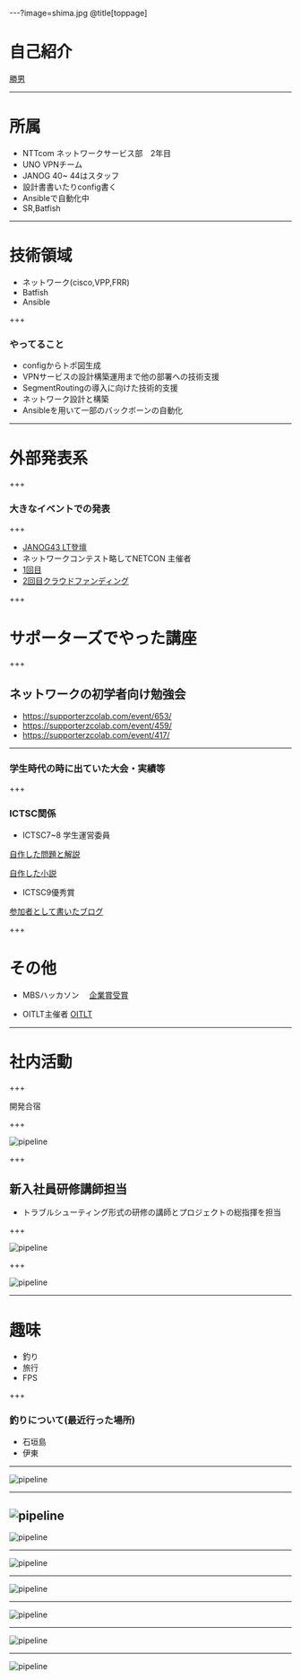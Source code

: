 ---?image=shima.jpg
@title[toppage]

# 自己紹介

[勝男](https://twitter.com/katu7414)

---
# 所属
- NTTcom ネットワークサービス部　2年目
- UNO VPNチーム
- JANOG 40~ 44はスタッフ
- 設計書書いたりconfig書く
- Ansibleで自動化中
- SR,Batfish

---

# 技術領域
- ネットワーク(cisco,VPP,FRR)
- Batfish
- Ansible

+++
### やってること
- configからトポ図生成
- VPNサービスの設計構築運用まで他の部署への技術支援
- SegmentRoutingの導入に向けた技術的支援
- ネットワーク設計と構築
- Ansibleを用いて一部のバックボーンの自動化

---
# 外部発表系

+++

### 大きなイベントでの発表

+++

- [JANOG43 LT登壇](https://www.janog.gr.jp/meeting/janog43/program/lt1)
- ネットワークコンテスト略してNETCON 主催者
- [1回目](https://connpass.com/event/101160/)
- [2回目クラウドファンディング](https://camp-fire.jp/projects/view/134235)

+++

# サポーターズでやった講座

+++

## ネットワークの初学者向け勉強会
- https://supporterzcolab.com/event/653/
- https://supporterzcolab.com/event/459/
- https://supporterzcolab.com/event/417/

---

### 学生時代の時に出ていた大会・実績等

+++

### ICTSC関係
- ICTSC7~8 学生運営委員

[自作した問題と解説](http://katu7414.hatenablog.com/entry/2017/09/06/194553)

[自作した小説](http://katu7414.hatenablog.com/entry/2017/09/22/185728)

- ICTSC9優秀賞

[参加者として書いたブログ](http://katu7414.hatenablog.com/entry/2018/03/06/175106)

+++

# その他
- MBSハッカソン　
[企業賞受賞](https://www.mbs.jp/hackathon/)

- OITLT主催者
[OITLT](http://katu7414.hatenablog.com/entry/2017/10/09/181702)

---

# 社内活動

+++

開発合宿

+++

![pipeline](IMG_20190227_161811_BURST001_COVER.jpg)

+++

## 新入社員研修講師担当
- トラブルシューティング形式の研修の講師とプロジェクトの総指揮を担当

+++

![pipeline](s_topo1.png)

+++

![pipeline](topo2.png)


---
# 趣味
- 釣り
- 旅行
- FPS

+++

### 釣りについて(最近行った場所)
- 石垣島
- 伊東



---

![pipeline](katuo1.png)

---

![pipeline](katuo9.png)
---

![pipeline](katuo2.png)

---

![pipeline](katuo11.png)

---

![pipeline](katuo4.png)

---

![pipeline](katuo5.png)

---

![pipeline](katuo14.png)

---

![pipeline](katuo7.png)



